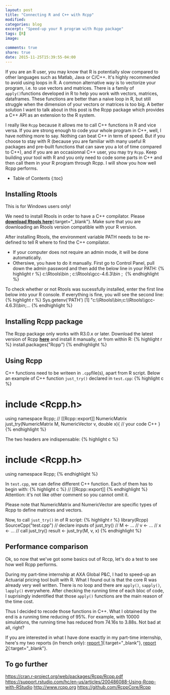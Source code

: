 ```yaml
---
layout: post
title: "Connecting R and C++ with Rcpp"
modified:
categories: blog
excerpt: "Speed-up your R program with Rcpp package"
tags: [R]
image:

comments: true
share: true
date: 2015-11-25T15:39:55-04:00
---
```


If you are an R user, you may know that R is potentially slow compared to other languages such as Matlab, Java or C/C++. It's highly recommended to avoid using loops in R. A common alternative way is to vectorize your program, i.e. to use vectors and matrices. There is a family of `apply()`functions developed in R to help you work with vectors, matrices, dataframes. These functions are better than a naive loop in R, but still struggle when the dimension of your vectors or matrices is too big. A better solution I want to talk about in this post is the Rcpp package which provides a C++ API as an extension to the R system.

I really like `Rcpp` because it allows me to call C++ functions in R and vice versa. If you are strong enough to code your whole program in C++, well, I have nothing more to say. Nothing can beat C++ in term of speed. But if you choose to stay with R (because you are familiar with many useful R packages and pre-built functions that can save you a lot of time compared to C++), and if you are an occasionnal C++ user, you may try `Rcpp`. Keep building your tool with R and you only need to code some parts in C++ and then call them in your R program through Rcpp. I will show you how well Rcpp performs.

* Table of Contents
{:toc}

## Installing Rtools

This is for Windows users only!

We need to install Rtools in order to have a C++ compilator. Please [**download Rtools here**](https://cran.r-project.org/bin/windows/Rtools/){:target="_blank"}. Make sure that you are downloading an Rtools version compatible with your R version.

After installing Rtools, the environment variable PATH needs to be re-defined to tell R where to find the C++ compilator. 

* If your computer does not require an admin mode, it will be done automatically.
* Othersiwe, you have to do it manually. First go to Control Panel, pull down the admin password and then add the below line in your PATH:
{% highlight r %}
c:\Rtools\bin ; c:\Rtools\gcc-4.6.3\bin ; 
{% endhighlight %}

To check whether or not Rtools was sucessfully installed, enter the first line below into your R console. If everything is fine, you will see the second line:
{% highlight r %}
Sys.getenv('PATH')
[1] "c:\\\\Rtools\\\\bin;c:\\\\Rtools\\\\gcc-4.6.3\\\\bin;...
{% endhighlight %}


## Installing Rcpp package

The Rcpp package only works with R3.0.x or later. Download the latest version of Rcpp [**here**](Rcpp) and install it manually, or from within R:
{% highlight r %}
install.packages("Rcpp")
{% endhighlight %}

## Using Rcpp
C++ functions need to be writeen in `.cpp`file(s), apart from R script. Below an example of C++ function `just_try()` declared in `test.cpp`:
{% highlight c %}
# include <Rcpp.h>
using namespace Rcpp;
// [[Rcpp::export]]
NumericMatrix just_try(NumericMatrix M, NumericVector v, double x){
// your code C++
}
{% endhighlight %}

The two headers are indispensable:
{% highlight c %}
# include <Rcpp.h>
using namespace Rcpp;
{% endhighlight %}

In `test.cpp`, we can define different C++ function. Each of them has to begin with:
{% highlight c %}
// [[Rcpp::export]]
{% endhighlight %}
Attention: it's not like other comment so you cannot omit it.

Please note that NumericMatrix and NumericVector are specific types of Rcpp to define matrices and vectors.

Now, to call `just_try()` in of R script:
{% highlight r %}
library(Rcpp)
SourceCpp("test.cpp")
// declare inputs of just_try()
// M <- ...
// v <- ...
// x <- ...
// call just_try()
result <- just_try(M, v, x)
{% endhighlight %}

## Performance comparison
Ok, so now that we've got some basics out of Rccp, let's do a test to see how well Rcpp performs.



During my part-time internship at AXA Global P&C, I had to speed-up an Actuarial pricing tool built with R. What I found out is that the core R was already very well written. There is no loop and there are `apply()`, `sapply()`, `lapply()` everywhere. After checking the running time of each bloc of code, I suprisingly indentified that those `apply()` functions are the main reason of the time cost. 

Thus I decided to recode those functions in C++. What I obtained by the end is a running time reducing of 95%. For example, with 10000 simulations, the running time has reduced from 74.16s to 3.88s. Not bad at all, right?

If you are interested in what I have done exactly in my part-time internship, here's my two reports (in french only): [report 1](https://drive.google.com/file/d/0B9sO-FiCPQljQ3M0b1hnTUdmaDg/view?usp=sharing){:target="_blank"}, [report 2](https://drive.google.com/file/d/0B9sO-FiCPQljY28xYnBVQndqck0/view?usp=sharing){:target="_blank"}.

## To go further
https://cran.r-project.org/web/packages/Rcpp/Rcpp.pdf
https://support.rstudio.com/hc/en-us/articles/200486088-Using-Rcpp-with-RStudio
http://www.rcpp.org
https://github.com/RcppCore/Rcpp
